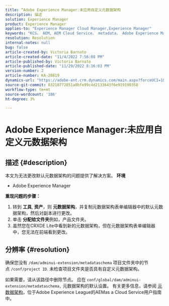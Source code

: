 ```yaml
---
title: “Adobe Experience Manager:未应用自定义元数据架构
description: 描述
solution: Experience Manager
product: Experience Manager
applies-to: "Experience Manager Cloud Manager,Experience Manager"
keywords: "KCS， AEM, AEM Cloud Service， metadata， Adobe Experience Manager"
resolution: Resolution
internal-notes: null
bug: false
article-created-by: Victoria Barnato
article-created-date: "11/4/2022 7:56:08 PM"
article-published-by: Victoria Barnato
article-published-date: "11/29/2022 8:16:03 PM"
version-number: 2
article-number: KA-20819
dynamics-url: "https://adobe-ent.crm.dynamics.com/main.aspx?forceUCI=1&pagetype=entityrecord&etn=knowledgearticle&id=f019d5b4-7a5c-ed11-9561-6045bd006ce9"
source-git-commit: 83210772051a0bfe99c4d2133643f6e919190358
workflow-type: tm+mt
source-wordcount: '186'
ht-degree: 3%

---
```


# Adobe Experience Manager:未应用自定义元数据架构

## 描述 {#description}


本文为无法更改默认元数据架构的问题提供了解决方案。
<b>环境</b>
- Adobe Experience Manager

<b>重现问题的步骤：</b>
1. 转到 <b>工具</b>, <b>资产</b>，则 <b>元数据架构</b>，并复制元数据架构表单编辑器中的默认元数据架构，然后对副本进行更改。
2. 单击 <b>分配给文件夹</b>例如，产品文件夹。
3. 虽然您在CRXDE Lite中看到新的元数据架构，但在元数据架构表单编辑器中，您无法在前端看到更改。



## 分辨率 {#resolution}


确保您没有 `/dam/adminui-extension/metadataschema` 项目文件夹中的节点 `/conf/project ID`. 未检查项目文件夹是否具有自定义元数据架构。

如果需要，请从该路径中删除节点。 应在 `conf/global/dam/adminui-extension/metadataschema,` 元数据架构的默认设置。 有关更多信息，请参阅 [元数据架构](https://experienceleague.adobe.com/docs/experience-manager-cloud-service/content/assets/manage/metadata-schemas.html)，位于Adobe Experience League的AEMas a Cloud Service用户指南中。
